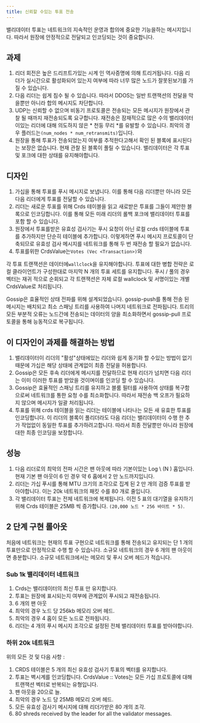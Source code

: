 ```yaml
---
title: 신뢰할 수있는 투표 전송
---
```


밸리데이터 투표는 네트워크의 지속적인 운영과 합의에 중요한 기능을하는 메시지입니다. 따라서 원장에 안정적으로 전달되고 인코딩되는 것이 중요합니다.

## 과제

1. 리더 회전은 높은 드리프트가있는 시계 인 역사증명에 의해 트리거됩니다. 다음 리더가 실시간으로 활성화되어 있는지 여부에 따라 너무 많은 노드가 잘못된보기를 가질 수 있습니다.
2. 다음 리더는 쉽게 침수 될 수 있습니다. 따라서 DDOS는 일반 트랜잭션의 전달을 막을뿐만 아니라 합의 메시지도 차단합니다.
3. UDP는 신뢰할 수 없으며 비동기 프로토콜은 전송되는 모든 메시지가 원장에서 관찰 될 때까지 재전송되도록 요구합니다. 재전송은 잠재적으로 많은 수의 밸리데이터이있는 리더에 대해 의도하지 않은 * 천둥 무리 *를 유발할 수 있습니다. 최악의 경우 플러드는`(num_nodes * num_retransmits)`입니다.
4. 원장을 통해 투표가 전송되었는지 여부를 추적한다고해서 확인 된 블록에 표시된다는 보장은 없습니다. 현재 관찰 된 블록이 풀릴 수 있습니다. 밸리데이터은 각 투표 및 포크에 대한 상태를 유지해야합니다.

## 디자인

1. 가십을 통해 투표를 푸시 메시지로 보냅니다. 이를 통해 다음 리더뿐만 아니라 모든 다음 리더에게 투표를 전달할 수 있습니다.
2. 리더는 새로운 투표를 위해 Crds 테이블을 읽고 새로받은 투표를 그들이 제안한 블록으로 인코딩합니다. 이를 통해 모든 미래 리더의 롤백 포크에 밸리데이터 투표를 포함 할 수 있습니다.
3. 원장에서 투표를받은 유효성 검사기는 푸시 요청이 아닌 로컬 crds 테이블에 투표를 추가하지만 단순히 테이블에 추가합니다. 이렇게하면 푸시 메시지 프로토콜이 단축되므로 유효성 검사 메시지를 네트워크를 통해 두 번 재전송 할 필요가 없습니다.
4. 투표를위한 CrdsValue는`Votes (Vec <Transaction>)`와

각 투표 트랜잭션은 데이터에`wallclock`을 유지해야합니다. 투표에 대한 병합 전략은 로컬 클라이언트가 구성한대로 마지막 N 개의 투표 세트를 유지합니다. 푸시 / 풀의 경우 벡터는 재귀 적으로 순회되고 각 트랜잭션은 자체 로컬 wallclock 및 서명이있는 개별 CrdsValue로 처리됩니다.

Gossip은 효율적인 상태 전파를 위해 설계되었습니다. gossip-push를 통해 전송 된 메시지는 배치되고 최소 스패닝 트리를 사용하여 나머지 네트워크로 전파됩니다. 트리의 모든 부분적 오류는 노드간에 전송되는 데이터의 양을 최소화하면서 gossip-pull 프로토콜을 통해 능동적으로 복구됩니다.

## 이 디자인이 과제를 해결하는 방법

1. 밸리데이터이 리더의 "활성"상태에있는 리더와 쉽게 동기화 할 수있는 방법이 없기 때문에 가십은 해당 상태에 관계없이 최종 전달을 허용합니다.
2. Gossip은 모든 후속 리더에게 메시지를 전달하므로 현재 리더가 넘치면 다음 리더는 이미 이러한 투표를 받았을 것이며이를 인코딩 할 수 있습니다.
3. Gossip은 효율적인 스패닝 트리를 유지하고 블룸 필터를 사용하여 상태를 복구함으로써 네트워크를 통한 요청 수를 최소화합니다. 따라서 재전송 백 오프가 필요하지 않으며 메시지가 일괄 처리됩니다.
4. 투표를 위해 crds 테이블을 읽는 리더는 테이블에 나타나는 모든 새 유효한 투표를 인코딩합니다. 이 리더의 블록이 풀리더라도 다음 리더는 밸리데이터이 수행 한 추가 작업없이 동일한 투표를 추가하려고합니다. 따라서 최종 전달뿐만 아니라 원장에 대한 최종 인코딩을 보장합니다.

## 성능

1. 다음 리더로의 최악의 전파 시간은 팬 아웃에 따라 기본이있는 Log \ (N \) 홉입니다. 현재 기본 팬 아웃이 6 인 경우 약 6 홉에서 2 만 노드까지입니다.
2. 리더는 가십 푸시를 통해 MTU 크기의 조각으로 집계 된 2 만 개의 검증 투표를 받아야합니다. 이는 20k 네트워크의 패킷 수를 80 개로 줄입니다.
3. 각 밸리데이터 투표는 전체 네트워크에 복제됩니다. 이전 5 표의 대기열을 유지하기 위해 Crds 테이블은 25MB 씩 증가합니다. `(20,000 노드 * 256 바이트 * 5)`.

## 2 단계 구현 롤아웃

처음에 네트워크는 현재의 투표 구현으로 네트워크를 통해 전송되고 유지되는 단 1 개의 투표만으로 안정적으로 수행 할 수 있습니다. 소규모 네트워크의 경우 6 개의 팬 아웃이면 충분합니다. 소규모 네트워크에서는 메모리 및 푸시 오버 헤드가 적습니다.

### Sub 1k 밸리데이터 네트워크

1. Crds는 밸리데이터의 최신 투표 만 유지합니다.
2. 투표는 원장에 표시되는지 여부에 관계없이 푸시되고 재전송됩니다.
3. 6 개의 팬 아웃
4. 최악의 경우 노드 당 256kb 메모리 오버 헤드.
5. 최악의 경우 4 홉이 모든 노드로 전파됩니다.
6. 리더는 4 개의 푸시 메시지 조각으로 설정된 전체 밸리데이터 투표를 받아야합니다.

### 하위 20k 네트워크

위의 모든 것 및 다음 사항 :

1. CRDS 테이블은 5 개의 최신 유효성 검사기 투표의 벡터를 유지합니다.
2. 투표는 벽시계를 인코딩합니다. CrdsValue :: Votes는 모든 가십 프로토콜에 대해 트랜잭션 벡터로 반복되는 유형입니다.
3. 팬 아웃을 20으로 늘.
4. 최악의 경우 노드 당 25MB 메모리 오버 헤드.
5. 모든 유효성 검사기 메시지에 대해 리더가받은 80 개의 조각.
6. 80 shreds received by the leader for all the validator messages.
